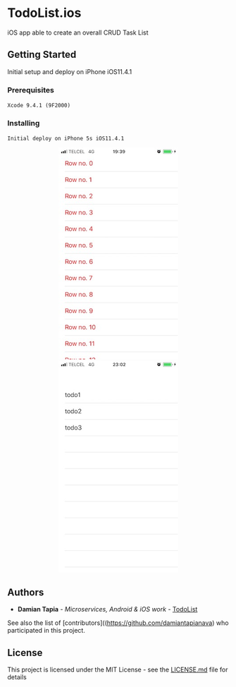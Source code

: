 # TodoList.ios

iOS app able to create an overall CRUD Task List

## Getting Started

Initial setup and deploy on iPhone iOS11.4.1

### Prerequisites

```
Xcode 9.4.1 (9F2000)
```

### Installing

```
Initial deploy on iPhone 5s iOS11.4.1
```

<p align="center">
  <img src="images/IMG_4631.jpg">
  <img src="images/IMG_4632.jpg">
</p>

## Authors

* **Damian Tapia** - *Microservices, Android & iOS work* - [TodoList](https://github.com/damiantapianava)

See also the list of [contributors]((https://github.com/damiantapianava) who participated in this project.

## License

This project is licensed under the MIT License - see the [LICENSE.md](LICENSE.md) file for details
